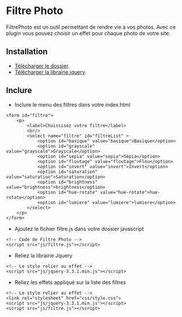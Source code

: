 # Filtre Photo


FiltrePhoto est un outil permettant de rendre vie à vos photos. Avec ce plugin vous pouvez choisir un effet pour chaque photo de votre site.

## Installation

- [Télécharger le dossier](https://github.com/Eliza43/FiltrePhoto).
- [Télécharger la librairie jquery](https://jquery.com/).

## Inclure 
- Inclure le menu des filtres dans votre index.html

```
<form id="filtre">
    <p>
        <label>Choissisez votre filtre</label>
        <br/>
        <select name="filtre" id="filtreList" >
            <option id="basique" value="basique">Basique</option>
            <option id="grayscale"  value="grayscale">Grayscale</option>
            <option id="sepia" value="sepia">Sépia</option>
            <option id="floutage" value="floutage">Flou</option>
            <option id="invert" value="invert">Invert</option>
            <option id="saturation" value="saturation">Saturation</option>
            <option id="brightness" value="brightness">brightness</option>
            <option id="hue-rotate" value="hue-rotate">hue-rotate</option>
            <option id="lumiere" value="lumiere">lumiere</option>
        </select>
    </p>
</form>
```

- Ajoutez le fichier filtre.js dans votre dossier javascript

```
<!-- Code de Filtre Photo -->
<script src="js/filtre.js"></script>

```

- Reliez la librairie Jquery

```
<!-- Le style relier au effet -->
<script src="js/jquery-3.3.1.min.js"></script>
```

- Reliez les effets appliqué sur la liste des filtres

```
<!-- Le style relier au effet -->
<link rel="stylesheet" href="css/style.css">
<script src="js/jquery-3.3.1.min.js"></script>
<script src="js/filtre.js"></script>

```

